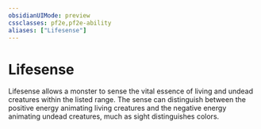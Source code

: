 ```yaml
---
obsidianUIMode: preview
cssclasses: pf2e,pf2e-ability
aliases: ["Lifesense"]
---
```

# Lifesense

Lifesense allows a monster to sense the vital essence of living and undead creatures within the listed range. The sense can distinguish between the positive energy animating living creatures and the negative energy animating undead creatures, much as sight distinguishes colors.